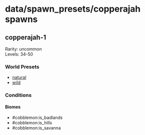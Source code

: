 # data/spawn_presets/copperajah spawns  
  
## copperajah-1  
Rarity: uncommon  
Levels: 34-50  
  
### World Presets  
* [natural](/data/world_presets/natural.md)  
* [wild](/data/world_presets/wild.md)  
  
### Conditions  
  
#### Biomes  
  * #cobblemon:is_badlands
  * #cobblemon:is_hills
  * #cobblemon:is_savanna
  
